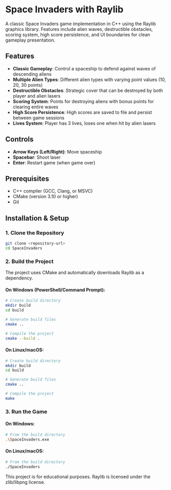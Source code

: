 # Space Invaders with Raylib

A classic Space Invaders game implementation in C++ using the Raylib graphics library. Features include alien waves, destructible obstacles, scoring system, high score persistence, and UI boundaries for clean gameplay presentation.

## Features

- **Classic Gameplay**: Control a spaceship to defend against waves of descending aliens
- **Multiple Alien Types**: Different alien types with varying point values (10, 20, 30 points)
- **Destructible Obstacles**: Strategic cover that can be destroyed by both player and alien lasers
- **Scoring System**: Points for destroying aliens with bonus points for clearing entire waves
- **High Score Persistence**: High scores are saved to file and persist between game sessions
- **Lives System**: Player has 3 lives, loses one when hit by alien lasers

## Controls

- **Arrow Keys (Left/Right)**: Move spaceship
- **Spacebar**: Shoot laser
- **Enter**: Restart game (when game over)

## Prerequisites

- C++ compiler (GCC, Clang, or MSVC)
- CMake (version 3.10 or higher)
- Git

## Installation & Setup

### 1. Clone the Repository

```bash
git clone <repository-url>
cd SpaceInvaders
```

### 2. Build the Project

The project uses CMake and automatically downloads Raylib as a dependency.

#### On Windows (PowerShell/Command Prompt):

```bash
# Create build directory
mkdir build
cd build

# Generate build files
cmake ..

# Compile the project
cmake --build .
```

#### On Linux/macOS:

```bash
# Create build directory
mkdir build
cd build

# Generate build files
cmake ..

# Compile the project
make
```

### 3. Run the Game

#### On Windows:
```bash
# From the build directory
.\SpaceInvaders.exe
```

#### On Linux/macOS:
```bash
# From the build directory
./SpaceInvaders
```

This project is for educational purposes. Raylib is licensed under the zlib/libpng license.